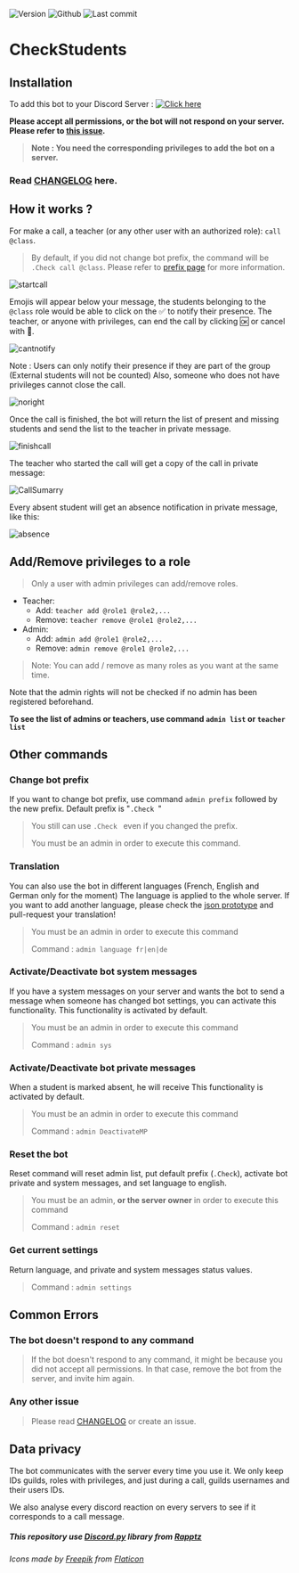 ![Version](https://img.shields.io/github/v/tag/Renaud-Dov/CheckStudents?label=latest%20version)
![Github](https://img.shields.io/github/license/Renaud-Dov/CheckStudents)
![Last commit](https://img.shields.io/github/last-commit/Renaud-Dov/CheckStudents?color=yellow&logo=Python&logoColor=yellow)

# CheckStudents

## Installation
To add this bot to your Discord Server :
[![Click here](https://img.shields.io/badge/-Add%20the%20bot-blue?style=for-the-badge&logo=discord&logoColor=white)](https://discord.com/api/oauth2/authorize?client_id=760157065997320192&permissions=92224&scope=bot)

**Please accept all permissions, or the bot will not respond on your server. Please refer to [this issue](#the-bot-doesnt-respond-to-any-command).**
>**Note : You need the corresponding privileges to add the bot on a server.**


### Read [CHANGELOG](CHANGELOG.md) here.
## How it works ?



For make a call, a teacher (or any other user with an authorized role): `call @class`.
> By default, if you did not change bot prefix, the command will be `.Check call @class`.
> Please refer to [prefix page](#change-bot-prefix) for more information.

![startcall](img/startcall.png)

Emojis will appear below your message, the students belonging to the `@class` role would be able to click on the ✅ to notify their presence.
The teacher, or anyone with privileges, can end the call by clicking 🆗 or cancel with 🛑.

![cantnotify](img/cantnotify.png)

Note : Users can only notify their presence if they are part of the group (External students will not be counted)
Also, someone who does not have privileges cannot close the call.

![noright](img/noright.png)


Once the call is finished, the bot will return the list of present and missing students and send the list to the teacher in private message.

![finishcall](img/endcall.png)

The teacher who started the call will get a copy of the call in private message:

![CallSumarry](img/summary.png)

Every absent student will get an absence notification in private message, like this:

![absence](img/absence.png)
## Add/Remove privileges to a role

>Only a user with admin privileges can add/remove roles.

* Teacher:
    * Add: `teacher add @role1 @role2,...` 
    * Remove: `teacher remove @role1 @role2,...`
* Admin:
    * Add: `admin add @role1 @role2,...` 
    * Remove: `admin remove @role1 @role2,...`
>Note: You can add / remove as many roles as you want at the same time.

Note that the admin rights will not be checked if no admin has been registered beforehand.

**To see the list of admins or teachers, use command `admin list` or `teacher list`**


## Other commands
### Change bot prefix
If you want to change bot prefix, use command `admin prefix` followed by the new prefix. Default prefix is "`.Check `"
>You still can use `.Check ` even if you changed the prefix.
> 
>You must be an admin in order to execute this command.
### Translation

You can also use the bot in different languages (French, English and German only for the moment)
The language is applied to the whole server.
If you want to add another language, please check the [json prototype](language/en.json)  and pull-request your translation!
>You must be an admin in order to execute this command
> 
> Command : `admin language fr|en|de`
### Activate/Deactivate bot system messages
If you have a system messages on your server and wants the bot to send a message when someone has changed bot settings, you can activate this functionality. This functionality is activated by default.
>You must be an admin in order to execute this command
> 
> Command : `admin sys`

### Activate/Deactivate bot private messages
When a student is marked absent, he will receive 
This functionality is activated by default.
>You must be an admin in order to execute this command
> 
> Command : `admin DeactivateMP`

### Reset the bot
Reset command will reset admin list, put default prefix (`.Check`), activate bot private and system messages,  and set language to english.
>You must be an admin, **or the server owner** in order to execute this command
> 
> Command : `admin reset`

### Get current settings
Return language, and private and system messages status values.
> Command : `admin settings`

## Common Errors
### The bot doesn't respond to any command
>If the bot doesn't respond to any command, it might be because you did not accept all permissions. In that case, remove the bot from the server, and invite him again.

### Any other issue
> Please read [CHANGELOG](CHANGELOG.md) or create an issue.

## Data privacy

The bot communicates with the server every time you use it. We only keep IDs guilds, roles with privileges, and just during a call, guilds usernames and their users IDs.

We also analyse every discord reaction on every servers to see if it corresponds to a call message.
##### This repository use [Discord.py](https://github.com/Rapptz/discord.py) library from [Rapptz](https://github.com/Rapptz)
###### Icons made by [Freepik](http://www.freepik.com/) from [Flaticon](https://www.flaticon.com/)